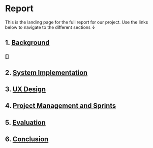 # Report

This is the landing page for the full report for our project. Use the links below to navigate to the different sections &#8595;

## 1. [Background](../Report/01-Background/README.md)
### []
## 2. [System Implementation](../Report/02-System-Implementation/README.md)
## 3. [UX Design](../Report/03-UX-Design/README.md)
## 4. [Project Management and Sprints](../Report/04-PM-Sprints/README.md)
## 5. [Evaluation](../Report/05-Evaluation/README.md)
## 6. [Conclusion](../Report/06-Conclusion/README.md)
